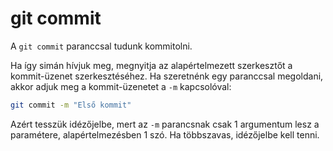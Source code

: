 # git commit

A `git commit` paranccsal tudunk kommitolni.

Ha így simán hívjuk meg, megnyitja az alapértelmezett szerkesztőt a kommit-üzenet szerkesztéséhez. Ha szeretnénk egy paranccsal megoldani, akkor adjuk meg a kommit-üzenetet a `-m` kapcsolóval:

```bash
git commit -m "Első kommit"
```

Azért tesszük idézőjelbe, mert az `-m` parancsnak csak 1 argumentum lesz a paramétere, alapértelmezésben 1 szó. Ha többszavas, idézőjelbe kell tenni.
